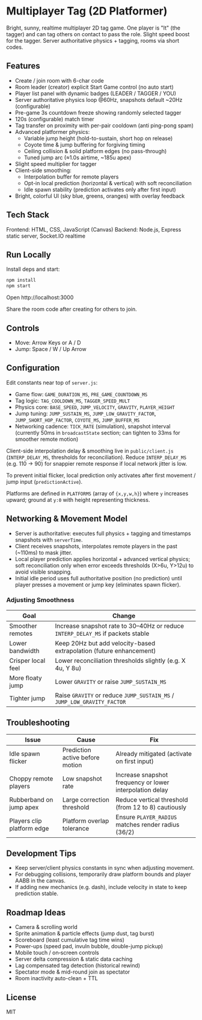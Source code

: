 # Multiplayer Tag (2D Platformer)

Bright, sunny, realtime multiplayer 2D tag game. One player is "It" (the tagger) and can tag others on contact to pass the role. Slight speed boost for the tagger. Server authoritative physics + tagging, rooms via short codes.

## Features
- Create / join room with 6-char code
- Room leader (creator) explicit Start Game control (no auto start)
- Player list panel with dynamic badges (LEADER / TAGGER / YOU)
- Server authoritative physics loop @60Hz, snapshots default ~20Hz (configurable)
- Pre-game 3s countdown freeze showing randomly selected tagger
- 120s (configurable) match timer
- Tag transfer on proximity with per-pair cooldown (anti ping-pong spam)
- Advanced platformer physics:
	- Variable jump height (hold-to-sustain, short hop on release)
	- Coyote time & jump buffering for forgiving timing
	- Ceiling collision & solid platform edges (no pass-through)
	- Tuned jump arc (≈1.0s airtime, ~185u apex)
- Slight speed multiplier for tagger
- Client-side smoothing:
	- Interpolation buffer for remote players
	- Opt-in local prediction (horizontal & vertical) with soft reconciliation
	- Idle spawn stability (prediction activates only after first input)
- Bright, colorful UI (sky blue, greens, oranges) with overlay feedback

## Tech Stack
Frontend: HTML, CSS, JavaScript (Canvas)
Backend: Node.js, Express static server, Socket.IO realtime

## Run Locally

Install deps and start:
```bash
npm install
npm start
```
Open http://localhost:3000

Share the room code after creating for others to join.

## Controls
- Move: Arrow Keys or A / D
- Jump: Space / W / Up Arrow

## Configuration
Edit constants near top of `server.js`:
- Game flow: `GAME_DURATION_MS`, `PRE_GAME_COUNTDOWN_MS`
- Tag logic: `TAG_COOLDOWN_MS`, `TAGGER_SPEED_MULT`
- Physics core: `BASE_SPEED`, `JUMP_VELOCITY`, `GRAVITY`, `PLAYER_HEIGHT`
- Jump tuning: `JUMP_SUSTAIN_MS`, `JUMP_LOW_GRAVITY_FACTOR`, `JUMP_SHORT_HOP_FACTOR`, `COYOTE_MS`, `JUMP_BUFFER_MS`
- Networking cadence: `TICK_RATE` (simulation), snapshot interval (currently 50ms in `broadcastState` section; can tighten to 33ms for smoother remote motion)

Client-side interpolation delay & smoothing live in `public/client.js` (`INTERP_DELAY_MS`, thresholds for reconciliation). Reduce `INTERP_DELAY_MS` (e.g. 110 → 90) for snappier remote response if local network jitter is low.

To prevent initial flicker, local prediction only activates after first movement / jump input (`predictionActive`).

Platforms are defined in `PLATFORMS` (array of `{x,y,w,h}`) where `y` increases upward; ground at `y:0` with height representing thickness.

## Networking & Movement Model
- Server is authoritative: executes full physics + tagging and timestamps snapshots with `serverTime`.
- Client receives snapshots, interpolates remote players in the past (~110ms) to mask jitter.
- Local player prediction applies horizontal + advanced vertical physics; soft reconciliation only when error exceeds thresholds (X>6u, Y>12u) to avoid visible snapping.
- Initial idle period uses full authoritative position (no prediction) until player presses a movement or jump key (eliminates spawn flicker).

### Adjusting Smoothness
| Goal | Change |
|------|--------|
| Smoother remotes | Increase snapshot rate to 30–40Hz or reduce `INTERP_DELAY_MS` if packets stable |
| Lower bandwidth | Keep 20Hz but add velocity-based extrapolation (future enhancement) |
| Crisper local feel | Lower reconciliation thresholds slightly (e.g. X 4u, Y 8u) |
| More floaty jump | Lower `GRAVITY` or raise `JUMP_SUSTAIN_MS` |
| Tighter jump | Raise `GRAVITY` or reduce `JUMP_SUSTAIN_MS` / `JUMP_LOW_GRAVITY_FACTOR` |

## Troubleshooting
Issue | Cause | Fix
----- | ----- | ----
Idle spawn flicker | Prediction active before motion | Already mitigated (activate on first input)
Choppy remote players | Low snapshot rate | Increase snapshot frequency or lower interpolation delay
Rubberband on jump apex | Large correction threshold | Reduce vertical threshold (from 12 to 8) cautiously
Players clip platform edge | Platform overlap tolerance | Ensure `PLAYER_RADIUS` matches render radius (36/2)

## Development Tips
- Keep server/client physics constants in sync when adjusting movement.
- For debugging collisions, temporarily draw platform bounds and player AABB in the canvas.
- If adding new mechanics (e.g. dash), include velocity in state to keep prediction stable.

## Roadmap Ideas
- Camera & scrolling world
- Sprite animation & particle effects (jump dust, tag burst)
- Scoreboard (least cumulative tag time wins)
- Power-ups (speed pad, invuln bubble, double-jump pickup)
- Mobile touch / on‑screen controls
- Server delta compression & static data caching
- Lag compensated tag detection (historical rewind)
- Spectator mode & mid-round join as spectator
- Room inactivity auto-clean + TTL

## License
MIT
